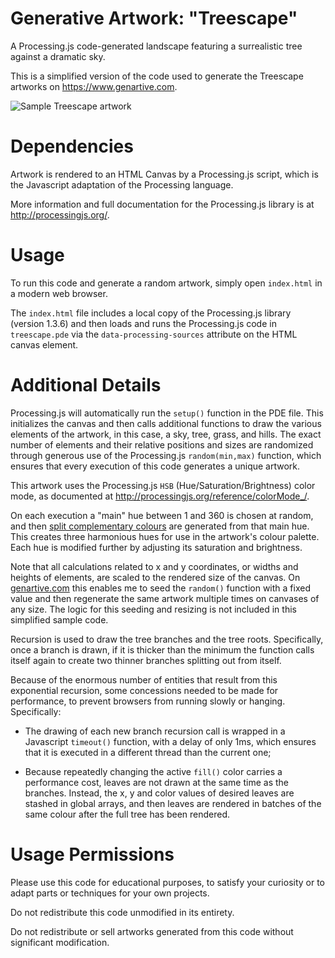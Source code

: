 # Generative Artwork: "Treescape"

A Processing.js code-generated landscape featuring a surrealistic tree against a dramatic sky.

This is a simplified version of the code used to generate the Treescape artworks on https://www.genartive.com.

![Sample Treescape artwork](https://www.genartive.com/thumbs/treescape/350/577580052.png)

# Dependencies
Artwork is rendered to an HTML Canvas by a Processing.js script, which is the Javascript adaptation of the Processing language. 

More information and full documentation for the Processing.js library is at http://processingjs.org/.

# Usage
To run this code and generate a random artwork, simply open `index.html` in a modern web browser.

The `index.html` file includes a local copy of the Processing.js library (version 1.3.6) and then loads and runs the Processing.js code in `treescape.pde` via the `data-processing-sources` attribute on the HTML canvas element.

# Additional Details
Processing.js will automatically run the `setup()` function in the PDE file. This initializes the canvas and then calls additional functions to draw the various elements of the artwork, in this case, a sky, tree, grass, and hills. The exact number of elements and their relative positions and sizes are randomized through generous use of the Processing.js `random(min,max)` function, which ensures that every execution of this code generates a unique artwork.

This artwork uses the Processing.js `HSB` (Hue/Saturation/Brightness) color mode, as documented at http://processingjs.org/reference/colorMode_/. 

On each execution a "main" hue between 1 and 360 is chosen at random, and then [split complementary colours](https://www.tigercolor.com/color-lab/color-theory/color-harmonies.htm#:~:text=Split%2DComplementary,scheme%2C%20but%20has%20less%20tension) are generated from that main hue. This creates three harmonious hues for use in the artwork's colour palette. Each hue is modified further by adjusting its saturation and brightness.

Note that all calculations related to x and y coordinates, or widths and heights of elements, are scaled to the rendered size of the canvas. On [genartive.com](https://www.genartive.com) this enables me to seed the `random()` function with a fixed value and then regenerate the same artwork multiple times on canvases of any size. The logic for this seeding and resizing is not included in this simplified sample code.

Recursion is used to draw the tree branches and the tree roots. Specifically, once a branch is drawn, if it is thicker than the minimum the function calls itself again to create two thinner branches splitting out from itself.

Because of the enormous number of entities that result from this exponential recursion, some concessions needed to be made for performance, to prevent browsers from running slowly or hanging. Specifically:

- The drawing of each new branch recursion call is wrapped in a Javascript `timeout()` function, with a delay of only 1ms, which ensures that it is executed in a different thread than the current one;

- Because repeatedly changing the active `fill()` color carries a performance cost, leaves are not drawn at the same time as the branches. Instead, the x, y and color values of desired leaves are stashed in global arrays, and then leaves are rendered in batches of the same colour after the full tree has been rendered.

# Usage Permissions
Please use this code for educational purposes, to satisfy your curiosity or to adapt parts or techniques for your own projects.

Do not redistribute this code unmodified in its entirety.

Do not redistribute or sell artworks generated from this code without significant modification.
